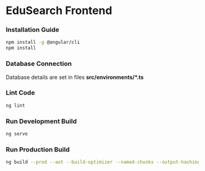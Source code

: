 # EduSearch Frontend

### Installation Guide
```sh
npm install -g @angular/cli
npm install
```

### Database Connection
Database details are set in files **src/environments/\*.ts**

### Lint Code
```sh
ng lint
```

### Run Development Build
```sh
ng serve
```

### Run Production Build
```sh
ng build --prod --aot --build-optimizer --named-chunks --output-hashing all
```
